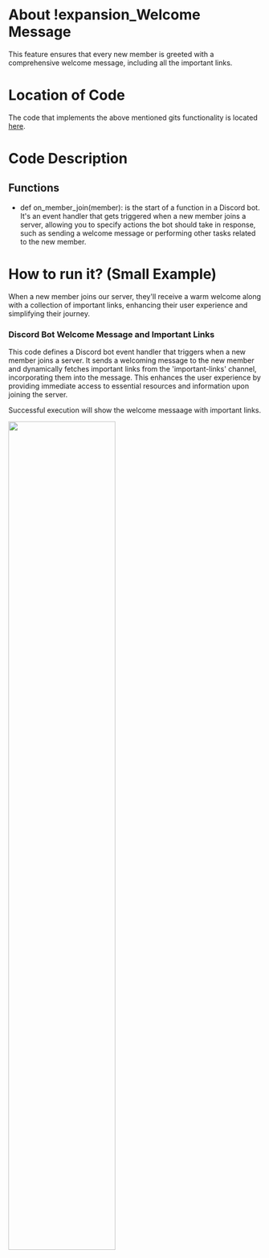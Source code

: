 # About !expansion_Welcome Message

This feature ensures that every new member is greeted with a comprehensive welcome message, including all the important links.

# Location of Code

The code that implements the above mentioned gits functionality is located [here](https://github.com/tanmaypardeshi/CSC-510-Project2-TeachersPetBot/src/bot.py).

# Code Description

## Functions

- def on_member_join(member):
  is the start of a function in a Discord bot. It's an event handler that gets triggered when a new member joins a server, allowing you to specify actions the bot should take in response, such as sending a welcome message or performing other tasks related to the new member.

# How to run it? (Small Example)

When a new member joins our server, they'll receive a warm welcome along with a collection of important links, enhancing their user experience and simplifying their journey.

### Discord Bot Welcome Message and Important Links

This code defines a Discord bot event handler that triggers when a new member joins a server. It sends a welcoming message to the new member and dynamically fetches important links from the 'important-links' channel, incorporating them into the message. This enhances the user experience by providing immediate access to essential resources and information upon joining the server.

Successful execution will show the welcome messaage with important links.

<p align="left"><img width=65% src="https://github.com/tanmaypardeshi/CSC-510-Project2-TeachersPetBot/assets/144291380/ddfeec14-211a-4a74-aed1-7f66f0d13d88"></p>
